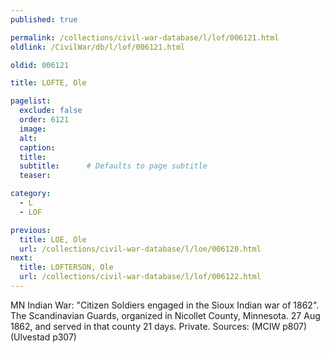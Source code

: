 ```yaml
---
published: true

permalink: /collections/civil-war-database/l/lof/006121.html
oldlink: /CivilWar/db/l/lof/006121.html

oldid: 006121

title: LOFTE, Ole

pagelist:
  exclude: false
  order: 6121
  image: 
  alt:
  caption:
  title:
  subtitle:      # Defaults to page subtitle
  teaser:

category: 
  - L 
  - LOF

previous:
  title: LOE, Ole
  url: /collections/civil-war-database/l/loe/006120.html  
next:
  title: LOFTERSON, Ole
  url: /collections/civil-war-database/l/lof/006122.html   
---
```

MN Indian War: &quot;Citizen Soldiers engaged in the Sioux Indian war of 1862&quot;. The Scandinavian Guards, organized in Nicollet County, Minnesota. 27 Aug 1862, and served in that county 21 days. Private. Sources: (MCIW p807) (Ulvestad p307)